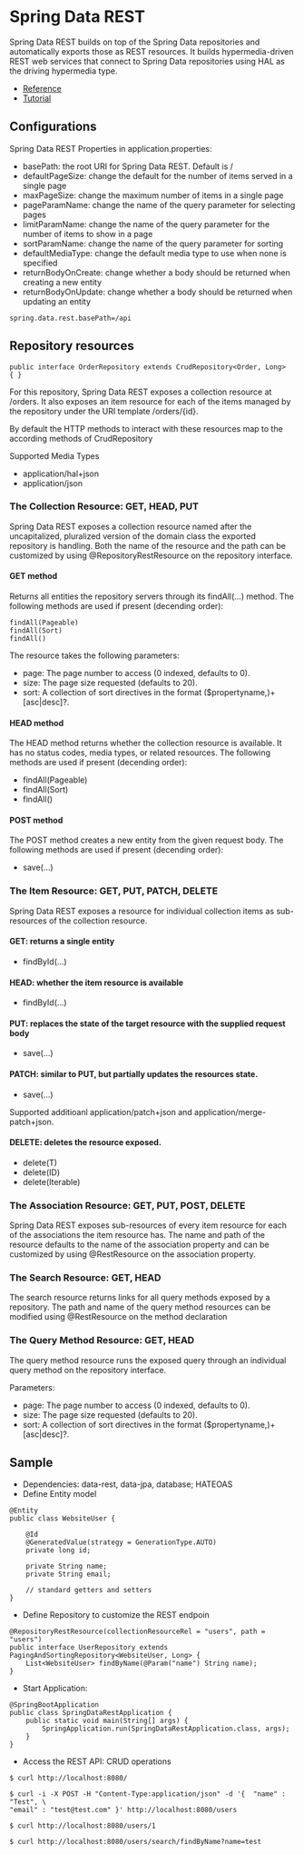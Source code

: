 #  Spring Data REST
Spring Data REST builds on top of the Spring Data repositories and automatically exports those as REST resources. It builds hypermedia-driven REST web services that connect to Spring Data repositories using HAL as the driving hypermedia type.

- [Reference](https://docs.spring.io/spring-data/rest/docs/current/reference/html/)
- [Tutorial](https://www.baeldung.com/spring-data-rest-intro)

## Configurations
Spring Data REST Properties in application.properties:
- basePath: the root URI for Spring Data REST. Default is /
- defaultPageSize: change the default for the number of items served in a single page
- maxPageSize: change the maximum number of items in a single page
- pageParamName: change the name of the query parameter for selecting pages
- limitParamName: change the name of the query parameter for the number of items to show in a page
- sortParamName: change the name of the query parameter for sorting
- defaultMediaType: change the default media type to use when none is specified
- returnBodyOnCreate: change whether a body should be returned when creating a new entity
- returnBodyOnUpdate: change whether a body should be returned when updating an entity
```
spring.data.rest.basePath=/api
```

## Repository resources
```
public interface OrderRepository extends CrudRepository<Order, Long> 
{ }
```
For this repository, Spring Data REST exposes a collection resource at /orders. 
It also exposes an item resource for each of the items managed by the repository under the URI template /orders/{id}.

By default the HTTP methods to interact with these resources map to the according methods of CrudRepository

Supported Media Types
- application/hal+json
- application/json

### The Collection Resource: GET, HEAD, PUT
Spring Data REST exposes a collection resource named after the uncapitalized, pluralized version of the 
domain class the exported repository is handling. Both the name of the resource and the path can be 
customized by using @RepositoryRestResource on the repository interface.

#### GET method
Returns all entities the repository servers through its findAll(…) method. The following methods are used if present (decending order):
```
findAll(Pageable)
findAll(Sort)
findAll()
```
The resource takes the following parameters:
- page: The page number to access (0 indexed, defaults to 0).
- size: The page size requested (defaults to 20).
- sort: A collection of sort directives in the format ($propertyname,)+[asc|desc]?.

#### HEAD method
The HEAD method returns whether the collection resource is available. It has no status codes, media types, or related resources.
The following methods are used if present (decending order):
- findAll(Pageable)
- findAll(Sort)
- findAll()

#### POST method
The POST method creates a new entity from the given request body. The following methods are used if present (decending order):
- save(…)

### The Item Resource: GET, PUT, PATCH, DELETE
Spring Data REST exposes a resource for individual collection items as sub-resources of the collection resource.
#### GET: returns a single entity
- findById(…)

#### HEAD:  whether the item resource is available
- findById(…)

#### PUT: replaces the state of the target resource with the supplied request body
- save(…)

#### PATCH: similar to PUT, but partially updates the resources state.
- save(…)

Supported additioanl application/patch+json and application/merge-patch+json.

#### DELETE: deletes the resource exposed.
- delete(T)
- delete(ID)
- delete(Iterable)


### The Association Resource: GET, PUT, POST, DELETE
Spring Data REST exposes sub-resources of every item resource for each of the associations the item resource has.
The name and path of the resource defaults to the name of the association property and can be customized by using @RestResource on the association property.


### The Search Resource: GET, HEAD
The search resource returns links for all query methods exposed by a repository. The path and name of the query method resources can be modified using @RestResource on the method declaration

### The Query Method Resource: GET, HEAD
The query method resource runs the exposed query through an individual query method on the repository interface.

Parameters:
- page: The page number to access (0 indexed, defaults to 0).
- size: The page size requested (defaults to 20).
- sort: A collection of sort directives in the format ($propertyname,)+[asc|desc]?.


## Sample
- Dependencies: data-rest, data-jpa, database; HATEOAS
- Define Entity model
```
@Entity
public class WebsiteUser {
 
    @Id
    @GeneratedValue(strategy = GenerationType.AUTO)
    private long id;
 
    private String name;
    private String email;
 
    // standard getters and setters
}
```
- Define Repository to customize the REST endpoin
```
@RepositoryRestResource(collectionResourceRel = "users", path = "users")
public interface UserRepository extends PagingAndSortingRepository<WebsiteUser, Long> {
    List<WebsiteUser> findByName(@Param("name") String name);
}
```
- Start Application:
```
@SpringBootApplication
public class SpringDataRestApplication {
    public static void main(String[] args) {
        SpringApplication.run(SpringDataRestApplication.class, args);
    }
}
```
- Access the REST API: CRUD operations
```
$ curl http://localhost:8080/ 

$ curl -i -X POST -H "Content-Type:application/json" -d '{  "name" : "Test", \ 
"email" : "test@test.com" }' http://localhost:8080/users

$ curl http://localhost:8080/users/1

$ curl http://localhost:8080/users/search/findByName?name=test
```
